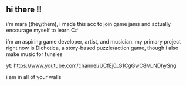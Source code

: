 ## hi there !!
i'm mara (they/them), i made this acc to join game jams and actually encourage myself to learn C#

i'm an aspiring game developer, artist, and musician. my primary project right now is Dichotica, a story-based puzzle/action game, though i also make music for funsies

yt: https://www.youtube.com/channel/UCfEj0_G1CgGwC8M_NDhySng

i am in all of your walls

<!---
maraschinofairy/maraschinofairy is a ✨ special ✨ repository because its `README.md` (this file) appears on your GitHub profile.
You can click the Preview link to take a look at your changes.
--->
